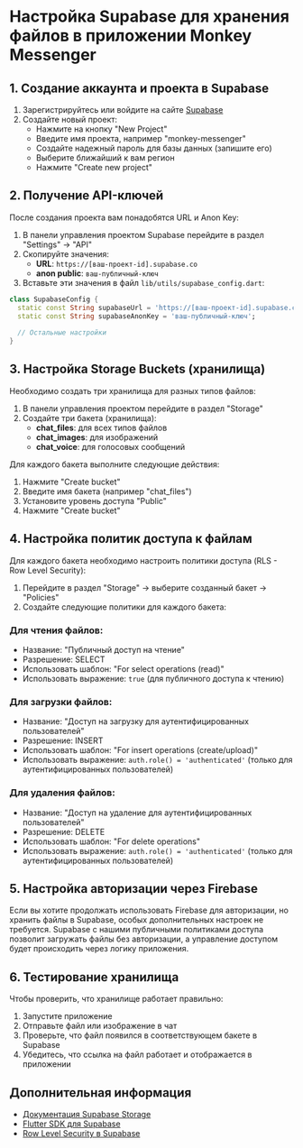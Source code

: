 # Настройка Supabase для хранения файлов в приложении Monkey Messenger

## 1. Создание аккаунта и проекта в Supabase

1. Зарегистрируйтесь или войдите на сайте [Supabase](https://supabase.com/)
2. Создайте новый проект:
   - Нажмите на кнопку "New Project"
   - Введите имя проекта, например "monkey-messenger"
   - Создайте надежный пароль для базы данных (запишите его)
   - Выберите ближайший к вам регион
   - Нажмите "Create new project"

## 2. Получение API-ключей

После создания проекта вам понадобятся URL и Anon Key:

1. В панели управления проектом Supabase перейдите в раздел "Settings" -> "API"
2. Скопируйте значения:
   - **URL**: `https://[ваш-проект-id].supabase.co`
   - **anon public**: `ваш-публичный-ключ`
3. Вставьте эти значения в файл `lib/utils/supabase_config.dart`:

```dart
class SupabaseConfig {
  static const String supabaseUrl = 'https://[ваш-проект-id].supabase.co';
  static const String supabaseAnonKey = 'ваш-публичный-ключ';
  
  // Остальные настройки
}
```

## 3. Настройка Storage Buckets (хранилища)

Необходимо создать три хранилища для разных типов файлов:

1. В панели управления проектом перейдите в раздел "Storage"
2. Создайте три бакета (хранилища):
   - **chat_files**: для всех типов файлов
   - **chat_images**: для изображений
   - **chat_voice**: для голосовых сообщений

Для каждого бакета выполните следующие действия:
1. Нажмите "Create bucket"
2. Введите имя бакета (например "chat_files")
3. Установите уровень доступа "Public"
4. Нажмите "Create bucket"

## 4. Настройка политик доступа к файлам

Для каждого бакета необходимо настроить политики доступа (RLS - Row Level Security):

1. Перейдите в раздел "Storage" -> выберите созданный бакет -> "Policies"
2. Создайте следующие политики для каждого бакета:

### Для чтения файлов:
- Название: "Публичный доступ на чтение"
- Разрешение: SELECT
- Использовать шаблон: "For select operations (read)"
- Использовать выражение: `true` (для публичного доступа к чтению)

### Для загрузки файлов:
- Название: "Доступ на загрузку для аутентифицированных пользователей"
- Разрешение: INSERT
- Использовать шаблон: "For insert operations (create/upload)"
- Использовать выражение: `auth.role() = 'authenticated'` (только для аутентифицированных пользователей)

### Для удаления файлов:
- Название: "Доступ на удаление для аутентифицированных пользователей"
- Разрешение: DELETE
- Использовать шаблон: "For delete operations"
- Использовать выражение: `auth.role() = 'authenticated'` (только для аутентифицированных пользователей)

## 5. Настройка авторизации через Firebase

Если вы хотите продолжать использовать Firebase для авторизации, но хранить файлы в Supabase, особых дополнительных настроек не требуется. Supabase с нашими публичными политиками доступа позволит загружать файлы без авторизации, а управление доступом будет происходить через логику приложения.

## 6. Тестирование хранилища

Чтобы проверить, что хранилище работает правильно:

1. Запустите приложение
2. Отправьте файл или изображение в чат
3. Проверьте, что файл появился в соответствующем бакете в Supabase
4. Убедитесь, что ссылка на файл работает и отображается в приложении

## Дополнительная информация

- [Документация Supabase Storage](https://supabase.com/docs/guides/storage)
- [Flutter SDK для Supabase](https://supabase.com/docs/reference/dart/installing)
- [Row Level Security в Supabase](https://supabase.com/docs/guides/auth/row-level-security) 